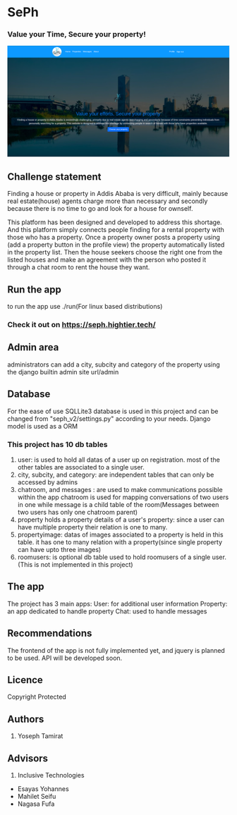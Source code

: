 # SePh
### Value your Time, Secure your property!
![landingpage](./images/LandingPage.png)
## Challenge statement
Finding a house or property in Addis Ababa is very difficult, mainly because real estate(house) agents charge more than necessary and secondly because there is no time to go and look for a house for ownself.

This platform has been designed and developed to address this shortage. And this platform simply connects people finding for a rental property with those who has a property. Once a property owner posts a property using (add a property button in the profile view) the property automatically listed in the property list. Then the house seekers choose the right one from the listed houses and make an agreement with the person who posted it through a chat room to rent the house they want.

## Run the app
to run the app use ./run(For linux based distributions)
### Check it out on https://seph.hightier.tech/

## Admin area
administrators can add a city, subcity and category of the property using the django builtin admin site
url/admin


## Database
For the ease of use SQLLite3 database is used in this project and can be changed from "seph_v2/settings.py" according to your needs.
Django model is used as a ORM

### This project has 10 db tables
1. user: is used to hold all datas of a user up on registration. most of the other tables are associated to a single user.
2. city, subcity, and category: are independent tables that can only be accessed by admins
3. chatroom, and messages : are used to make communications possible within the app
    chatroom is used for mapping conversations of two users in one while message is a child table of the room(Messages between two users has only one chatroom parent)
4. property holds a property details of a user's property: since a user can have multiple property their relation is one to many.
5. propertyimage: datas of images associated to a property is held in this table. it has one to many relation with a property(since single property can have upto three images)
6. roomusers: is optional db table used to hold roomusers of a single user. (This is not implemented in this project)

## The app
The project has 3 main apps:
User: for additional user information
Property: an app dedicated to handle property
Chat: used to handle messages

## Recommendations
The frontend of the app is not fully implemented yet, and jquery  is planned to be used. API will be developed soon. 

## Licence
Copyright Protected

## Authors
1. Yoseph Tamirat

## Advisors
1. Inclusive Technologies
* Esayas Yohannes
* Mahilet Seifu
* Nagasa Fufa
